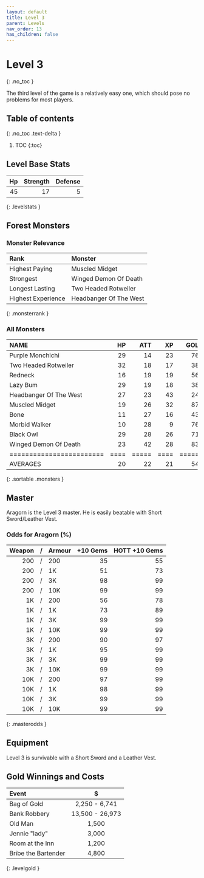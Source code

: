 ```yaml
---
layout: default
title: Level 3
parent: Levels
nav_order: 13
has_children: false
---
```

# Level 3
{: .no_toc }

The third level of the game is a relatively easy one, which should pose no problems for most players.

## Table of contents
{: .no_toc .text-delta }

1. TOC
{:toc}

## Level Base Stats

| Hp | Strength | Defense |
|---:|---------:|--------:|
| 45 |       17 |       5 |
{: .levelstats }
  
## Forest Monsters

### Monster Relevance

| Rank               | Monster                |
|:-------------------|:-----------------------|
| Highest Paying     | Muscled Midget         |
| Strongest          | Winged Demon Of Death  |
| Longest Lasting    | Two Headed Rotweiler   |
| Highest Experience | Headbanger Of The West |
{: .monsterrank }
  
### All Monsters

| NAME                   | HP | ATT | XP | GOLD | RARE | WEAPON                | 
|:-----------------------|---:|----:|---:|-----:|:-----|:----------------------|
| Purple Monchichi       | 29 |  14 | 23 |  763 | No   | Continuous Whining    | 
| Two Headed Rotweiler   | 32 |  18 | 17 |  384 | No   | Twin Barking          | 
| Redneck                | 16 |  19 | 19 |  563 | No   | Awful Country Slang   | 
| Lazy Bum               | 29 |  19 | 18 |  380 | No   | Unwashed Body Odor    | 
| Headbanger Of The West | 27 |  23 | 43 |  245 | No   | Ear Shattering Noises | 
| Muscled Midget         | 19 |  26 | 32 |  870 | No   | Low Punch             | 
| Bone                   | 11 |  27 | 16 |  432 | No   | Terrible Smoke Smell  | 
| Morbid Walker          | 10 |  28 |  9 |  764 | No   | Endless Walking       | 
| Black Owl              | 29 |  28 | 26 |  711 | No   | Hooked Beak           | 
| Winged Demon Of Death  | 23 |  42 | 28 |  830 | No   | Red Glare             | 
|========================|====|=====|====|======|======|=======================|
| AVERAGES               | 20 |  22 | 21 |  540 |      |                       | 
{: .sortable .monsters }
  
## Master

Aragorn is the Level 3 master. He is easily beatable with Short Sword/Leather Vest.

### Odds for Aragorn (%)

| Weapon | / | Armour | +10 Gems | HOTT +10 Gems |
|-------:|:-:|:-------|---------:|--------------:|
|    200 | / | 200    |       35 |            55 |
|    200 | / | 1K     |       51 |            73 |
|    200 | / | 3K     |       98 |            99 |
|    200 | / | 10K    |       99 |            99 |
|     1K | / | 200    |       56 |            78 |
|     1K | / | 1K     |       73 |            89 |
|     1K | / | 3K     |       99 |            99 |
|     1K | / | 10K    |       99 |            99 |
|     3K | / | 200    |       90 |            97 |
|     3K | / | 1K     |       95 |            99 |
|     3K | / | 3K     |       99 |            99 |
|     3K | / | 10K    |       99 |            99 |
|    10K | / | 200    |       97 |            99 |
|    10K | / | 1K     |       98 |            99 |
|    10K | / | 3K     |       99 |            99 |
|    10K | / | 10K    |       99 |            99 |
{: .masterodds }
  
## Equipment

Level 3 is survivable with a Short Sword and a Leather Vest.

## Gold Winnings and Costs

| Event               | $               |
|:--------------------|:---------------:|
| Bag of Gold         | 2,250 - 6,741   |
| Bank Robbery        | 13,500 - 26,973 |
| Old Man             | 1,500           |
| Jennie "lady"       | 3,000           |
| Room at the Inn     | 1,200           |
| Bribe the Bartender | 4,800           |
{: .levelgold }
  

